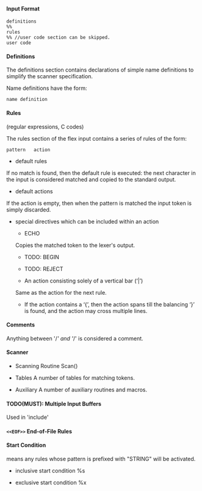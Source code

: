 
#### Input Format

```
definitions
%%
rules
%% //user code section can be skipped.
user code
```

#### Definitions 

The definitions section contains declarations of simple name definitions 
to simplify the scanner specification.

Name definitions have the form:

```
name definition
```

#### Rules

(regular expressions, C codes)

The rules section of the flex input contains a series of rules of the form:

```
pattern   action
```

+ default rules

If no match is found, then the default rule is executed: the next character
in the input is considered matched and copied to the standard output.

+ default actions 

If the action is empty, then when the pattern is matched the input token is 
simply discarded.

+ special directives which can be included within an action

    - ECHO
    
    Copies the matched token to the lexer's output.
    
    - TODO: BEGIN
    
    - TODO: REJECT
    
    - An action consisting solely of a vertical bar (‘|’)
    
    Same as the action for the next rule.
    
    - If the action contains a ‘{’, then the action spans till the balancing ‘}’
     is found, and the action may cross multiple lines.

#### Comments

Anything between '/*' and '*/' is considered a comment.

#### Scanner

+ Scanning Routine
Scan()
 
+ Tables 
A number of tables for matching tokens.

+ Auxiliary
A number of auxiliary routines and macros.

#### TODO(MUST): Multiple Input Buffers
Used in 'include'

#### `<<EOF>>` End-of-File Rules

#### Start Condition
<STRING> means any rules whose pattern is prefixed with "STRING" will be activated.

+ inclusive start condition
%s

+ exclusive start condition
%x

